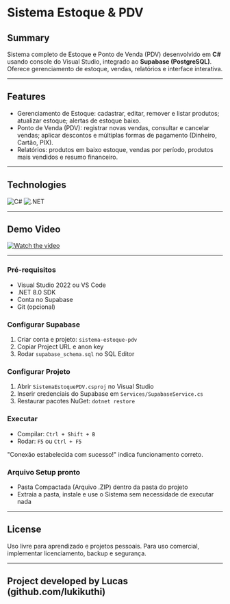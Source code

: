 # Sistema Estoque & PDV

## Summary  
Sistema completo de Estoque e Ponto de Venda (PDV) desenvolvido em **C#** usando console do Visual Studio, integrado ao **Supabase (PostgreSQL)**.  
Oferece gerenciamento de estoque, vendas, relatórios e interface interativa.

---

## Features
- Gerenciamento de Estoque: cadastrar, editar, remover e listar produtos; atualizar estoque; alertas de estoque baixo.
- Ponto de Venda (PDV): registrar novas vendas, consultar e cancelar vendas; aplicar descontos e múltiplas formas de pagamento (Dinheiro, Cartão, PIX).
- Relatórios: produtos em baixo estoque, vendas por período, produtos mais vendidos e resumo financeiro.

---

## Technologies  
![C#](https://img.shields.io/badge/C%23-239120?style=for-the-badge&logo=c#&logoColor=white)
![.NET](https://img.shields.io/badge/.NET-512BD4?style=for-the-badge&logo=dotnet&logoColor=white)



---

## Demo Video

[![Watch the video](https://img.youtube.com/vi/shgl9tRx8qk/hqdefault.jpg)](https://www.youtube.com/watch?v=shgl9tRx8qk)

---

### Pré-requisitos
- Visual Studio 2022 ou VS Code
- .NET 8.0 SDK
- Conta no Supabase
- Git (opcional)

### Configurar Supabase
1. Criar conta e projeto: `sistema-estoque-pdv`
2. Copiar Project URL e anon key
3. Rodar `supabase_schema.sql` no SQL Editor

### Configurar Projeto
1. Abrir `SistemaEstoquePDV.csproj` no Visual Studio
2. Inserir credenciais do Supabase em `Services/SupabaseService.cs`
3. Restaurar pacotes NuGet: `dotnet restore`

### Executar
- Compilar: `Ctrl + Shift + B`
- Rodar: `F5` ou `Ctrl + F5`  

"Conexão estabelecida com sucesso!" indica funcionamento correto.

### Arquivo Setup pronto
- Pasta Compactada (Arquivo .ZIP) dentro da pasta do projeto
- Extraia a pasta, instale e use o Sistema sem necessidade de executar nada

---

## License
Uso livre para aprendizado e projetos pessoais. Para uso comercial, implementar licenciamento, backup e segurança.

---

## Project developed by Lucas (github.com/lukikuthi)
